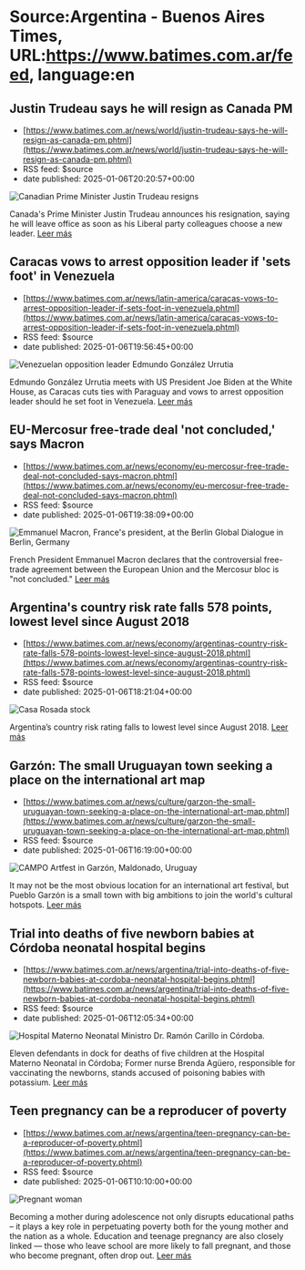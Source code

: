 # Source:Argentina - Buenos Aires Times, URL:https://www.batimes.com.ar/feed, language:en

## Justin Trudeau says he will resign as Canada PM
 - [https://www.batimes.com.ar/news/world/justin-trudeau-says-he-will-resign-as-canada-pm.phtml](https://www.batimes.com.ar/news/world/justin-trudeau-says-he-will-resign-as-canada-pm.phtml)
 - RSS feed: $source
 - date published: 2025-01-06T20:20:57+00:00

<p><img src="https://fotos.perfil.com/2025/01/06/trim/540/304/canadian-prime-minister-justin-trudeau-resigns-1943349.jpg" alt="Canadian Prime Minister Justin Trudeau resigns" /></p>Canada's Prime Minister Justin Trudeau announces his resignation, saying he will leave office as soon as his Liberal party colleagues choose a new leader. <a href="https://www.batimes.com.ar/news/world/justin-trudeau-says-he-will-resign-as-canada-pm.phtml">Leer más</a>

## Caracas vows to arrest opposition leader if 'sets foot' in Venezuela
 - [https://www.batimes.com.ar/news/latin-america/caracas-vows-to-arrest-opposition-leader-if-sets-foot-in-venezuela.phtml](https://www.batimes.com.ar/news/latin-america/caracas-vows-to-arrest-opposition-leader-if-sets-foot-in-venezuela.phtml)
 - RSS feed: $source
 - date published: 2025-01-06T19:56:45+00:00

<p><img src="https://fotos.perfil.com/2025/01/06/trim/540/304/venezuelan-opposition-leader-edmundo-gonzalez-urrutia-1943332.jpg" alt="Venezuelan opposition leader Edmundo González Urrutia " /></p>Edmundo González Urrutia meets with US President Joe Biden at the White House, as Caracas cuts ties with Paraguay and vows to arrest opposition leader should he set foot in Venezuela. <a href="https://www.batimes.com.ar/news/latin-america/caracas-vows-to-arrest-opposition-leader-if-sets-foot-in-venezuela.phtml">Leer más</a>

## EU-Mercosur free-trade deal 'not concluded,' says Macron
 - [https://www.batimes.com.ar/news/economy/eu-mercosur-free-trade-deal-not-concluded-says-macron.phtml](https://www.batimes.com.ar/news/economy/eu-mercosur-free-trade-deal-not-concluded-says-macron.phtml)
 - RSS feed: $source
 - date published: 2025-01-06T19:38:09+00:00

<p><img src="https://fotos.perfil.com/2024/10/26/trim/540/304/emmanuel-macron-frances-president-at-the-berlin-global-dialogue-in-berlin-germany-1898908.png" alt="Emmanuel Macron, France's president, at the Berlin Global Dialogue in Berlin, Germany" /></p>French President Emmanuel Macron declares that the controversial free-trade agreement between the European Union and the Mercosur bloc is "not concluded."
 <a href="https://www.batimes.com.ar/news/economy/eu-mercosur-free-trade-deal-not-concluded-says-macron.phtml">Leer más</a>

## Argentina's country risk rate falls 578 points, lowest level since August 2018
 - [https://www.batimes.com.ar/news/economy/argentinas-country-risk-rate-falls-578-points-lowest-level-since-august-2018.phtml](https://www.batimes.com.ar/news/economy/argentinas-country-risk-rate-falls-578-points-lowest-level-since-august-2018.phtml)
 - RSS feed: $source
 - date published: 2025-01-06T18:21:04+00:00

<p><img src="https://fotos.perfil.com/2024/02/22/trim/540/304/casa-rosada-stock-1759172.jpg" alt="Casa Rosada stock" /></p>Argentina’s country risk rating falls to lowest level since August 2018.
 <a href="https://www.batimes.com.ar/news/economy/argentinas-country-risk-rate-falls-578-points-lowest-level-since-august-2018.phtml">Leer más</a>

## Garzón: The small Uruguayan town seeking a place on the international art map
 - [https://www.batimes.com.ar/news/culture/garzon-the-small-uruguayan-town-seeking-a-place-on-the-international-art-map.phtml](https://www.batimes.com.ar/news/culture/garzon-the-small-uruguayan-town-seeking-a-place-on-the-international-art-map.phtml)
 - RSS feed: $source
 - date published: 2025-01-06T16:19:00+00:00

<p><img src="https://fotos.perfil.com/2025/01/06/trim/540/304/campo-artfest-in-garzon-maldonado-uruguay-1943131.jpg" alt=" CAMPO Artfest in Garzón, Maldonado, Uruguay" /></p>It may not be the most obvious location for an international art festival, but Pueblo Garzón is a small town with big ambitions to join the world's cultural hotspots. <a href="https://www.batimes.com.ar/news/culture/garzon-the-small-uruguayan-town-seeking-a-place-on-the-international-art-map.phtml">Leer más</a>

## Trial into deaths of five newborn babies at Córdoba neonatal hospital begins
 - [https://www.batimes.com.ar/news/argentina/trial-into-deaths-of-five-newborn-babies-at-cordoba-neonatal-hospital-begins.phtml](https://www.batimes.com.ar/news/argentina/trial-into-deaths-of-five-newborn-babies-at-cordoba-neonatal-hospital-begins.phtml)
 - RSS feed: $source
 - date published: 2025-01-06T12:05:34+00:00

<p><img src="https://fotos.perfil.com/2025/01/06/trim/540/304/hospital-materno-neonatal-ministro-dr-ramon-carillo-in-cordoba-1942851.jpeg" alt="Hospital Materno Neonatal Ministro Dr. Ramón Carillo in Córdoba." /></p>Eleven defendants in dock for deaths of five children at the Hospital Materno Neonatal in Córdoba; Former nurse Brenda Agüero, responsible for vaccinating the newborns, stands accused of poisoning babies with potassium. <a href="https://www.batimes.com.ar/news/argentina/trial-into-deaths-of-five-newborn-babies-at-cordoba-neonatal-hospital-begins.phtml">Leer más</a>

## Teen pregnancy can be a reproducer of poverty
 - [https://www.batimes.com.ar/news/argentina/teen-pregnancy-can-be-a-reproducer-of-poverty.phtml](https://www.batimes.com.ar/news/argentina/teen-pregnancy-can-be-a-reproducer-of-poverty.phtml)
 - RSS feed: $source
 - date published: 2025-01-06T10:10:00+00:00

<p><img src="https://fotos.perfil.com/2024/12/10/trim/540/304/pregnant-woman-1927980.jpg" alt="Pregnant woman" /></p>Becoming a mother during adolescence not only disrupts educational paths – it plays a key role in perpetuating poverty both for the young mother and the nation as a whole. Education and teenage pregnancy are also closely linked — those who leave school are more likely to fall pregnant, and those who become pregnant, often drop out. <a href="https://www.batimes.com.ar/news/argentina/teen-pregnancy-can-be-a-reproducer-of-poverty.phtml">Leer más</a>

